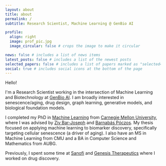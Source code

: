 ```yaml
---
layout: about
title: about
permalink: /
subtitle: Research Scientist, Machine Learning @ GenBio AI

profile:
  align: right
  image: prof_pic.jpg
  image_circular: false # crops the image to make it circular

news: false # includes a list of news items
latest_posts: false # includes a list of the newest posts
selected_papers: false # includes a list of papers marked as "selected={true}"
social: true # includes social icons at the bottom of the page
---
```


Hello!

I'm a Research Scientist working in the intersection of Machine Learning
and Biotechnology at <a href="https://genbio.ai">GenBio AI</a>. I am broadly
interested in senescence/aging, drug design, graph learning, generative
models, and biological foundation models.

I completed my PhD in <a href="https://www.ml.cmu.edu/">Machine
Learning</a> from <a href='https://www.cmu.edu/'>Carnegie Mellon
University</a>, where I was advised by <a href="http://www.cs.cmu.edu/~zivbj/">Ziv Bar-Joseph</a> and
<a href="http://www.cs.cmu.edu/~bapoczos/">Barnab&aacute;s P&oacute;czos</a>. My thesis focused on applying machine learning to biomarker discovery,
specifically targeting cellular senescence (a driver of aging). I also have
an MS in Machine Learning from CMU and a BA in Computer Science and Mathematics from AUBG.

Previously, I spent some time at <a href="https://www.sanofi.com/en">Sanofi</a> and
<a href="https://genesistherapeutics.ai">Genesis Therapeutics</a> where I
worked on drug discovery.